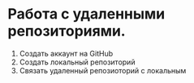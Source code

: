 # Работа с удаленными репозиториями.

1. Создать аккаунт на GitHub
2. Создать локальный репозиторий
3. Связать удаленный репозиоторий с локальным
